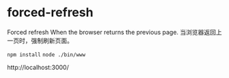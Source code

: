# forced-refresh
Forced refresh When the browser returns the previous page.
当浏览器返回上一页时，强制刷新页面。

`npm install`
`node ./bin/www`

http://localhost:3000/